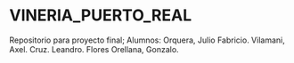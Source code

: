 # VINERIA_PUERTO_REAL
Repositorio para proyecto final; Alumnos: Orquera, Julio Fabricio. Vilamani, Axel. Cruz. Leandro. Flores Orellana, Gonzalo.
